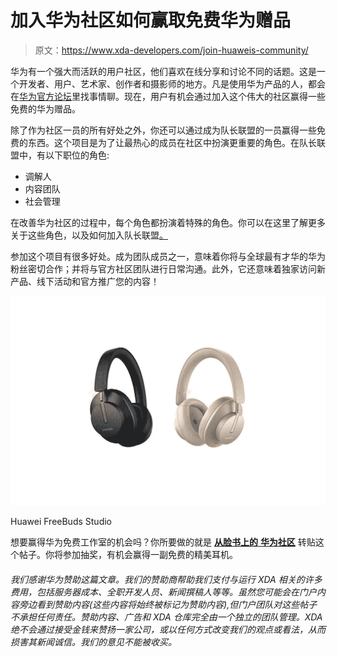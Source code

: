 # 加入华为社区如何赢取免费华为赠品

> 原文：<https://www.xda-developers.com/join-huaweis-community/>

华为有一个强大而活跃的用户社区，他们喜欢在线分享和讨论不同的话题。这是一个开发者、用户、艺术家、创作者和摄影师的地方。凡是使用华为产品的人，都会在[华为官方论坛](https://consumer.huawei.com/en/community/?utm_source=xda&utm_medium=content&utm_campaign=captain_league)里找事情聊。现在，用户有机会通过加入这个伟大的社区赢得一些免费的华为赠品。

除了作为社区一员的所有好处之外，你还可以通过成为队长联盟的一员赢得一些免费的东西。这个项目是为了让最热心的成员在社区中扮演更重要的角色。在队长联盟中，有以下职位的角色:

*   调解人
*   内容团队
*   社会管理

在改善华为社区的过程中，每个角色都扮演着特殊的角色。你可以在这里了解更多关于这些角色，以及如何加入队长联盟[。](https://consumer.huawei.com/en/community/details/Join-the-Huawei-Community-Captain-League-/topicId_149997/?utm_source=xda&utm_medium=content&utm_campaign=captain_league)

参加这个项目有很多好处。成为团队成员之一，意味着你将与全球最有才华的华为粉丝密切合作；并将与官方社区团队进行日常沟通。此外，它还意味着独家访问新产品、线下活动和官方推广您的内容！

 <picture>![Huawei FreeBuds Studio headphones](img/6bcb8f04e1ad97f8df2f0e2af64a4d45.png)</picture> 

Huawei FreeBuds Studio

想要赢得华为免费工作室的机会吗？你所要做的就是 [**从脸书上的** **华为社区**](https://www.facebook.com/HUAWEICommunityGlobal/?utm_source=xda&utm_medium=content&utm_campaign=captain_league) 转贴这个帖子。你将参加抽奖，有机会赢得一副免费的精美耳机。

###### 我们感谢华为赞助这篇文章。我们的赞助商帮助我们支付与运行 XDA 相关的许多费用，包括服务器成本、全职开发人员、新闻撰稿人等等。虽然您可能会在门户内容旁边看到赞助内容(这些内容将始终被标记为赞助内容),但门户团队对这些帖子不承担任何责任。赞助内容、广告和 XDA 仓库完全由一个独立的团队管理。XDA 绝不会通过接受金钱来赞扬一家公司，或以任何方式改变我们的观点或看法，从而损害其新闻诚信。我们的意见不能被收买。